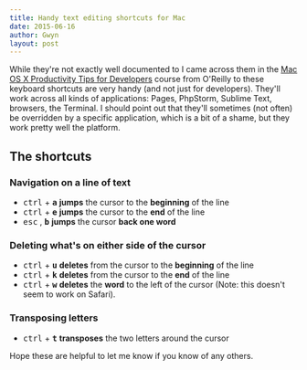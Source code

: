 ```yaml
---
title: Handy text editing shortcuts for Mac
date: 2015-06-16
author: Gwyn
layout: post
---
```

While they're not exactly well documented to I came across them in the [Mac OS X Productivity Tips for Developers](https://www.safaribooksonline.com/library/view/mac-os-x/9781491945476/) course from O'Reilly to these keyboard shortcuts are very handy (and not just for developers). They'll work across all kinds of applications: Pages, PhpStorm, Sublime Text, browsers, the Terminal. I should point out that they'll sometimes (not often) be overridden by a specific application, which is a bit of a shame, but they work pretty well the platform.

## The shortcuts

### Navigation on a line of text

  * <kbd>ctrl</kbd> + **<kbd>a</kbd>** **jumps** the cursor to the **beginning** of the line
  * <kbd>ctrl</kbd> + **<kbd>e</kbd>** **jumps** the cursor to the **end** of the line
  * <kbd>esc</kbd> , **<kbd>b</kbd>** **jumps** the cursor **back one word** 

### Deleting what's on either side of the cursor

  * <kbd>ctrl</kbd> + **<kbd>u</kbd>** **deletes** from the cursor to the **beginning** of the line
  * <kbd>ctrl</kbd> + **<kbd>k</kbd>** **deletes** from the cursor to the **end** of the line
  * <kbd>ctrl</kbd> + **<kbd>w</kbd>** **deletes** the **word** to the left of the cursor (Note: this doesn't seem to work on Safari).

### Transposing letters

  * <kbd>ctrl</kbd> + **<kbd>t</kbd>** **transposes** the two letters around the cursor

Hope these are helpful to let me know if you know of any others.